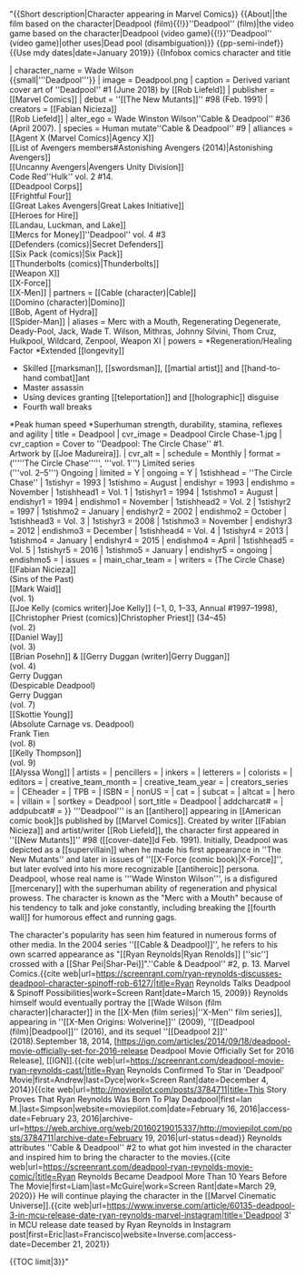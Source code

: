 "{{Short description|Character appearing in Marvel Comics}}
{{About||the film based on the character|Deadpool (film){{!}}''Deadpool'' (film)|the video game based on the character|Deadpool (video game){{!}}''Deadpool'' (video game)|other uses|Dead pool (disambiguation)}}
{{pp-semi-indef}}
{{Use mdy dates|date=January 2019}}
{{Infobox comics character and title
<!--Wikipedia:WikiProject Comics-->
| character_name = Wade Wilson<br />{{small|'''Deadpool'''}}
| image = Deadpool.png
| caption = Derived variant cover art of ''Deadpool'' #1 (June 2018) by [[Rob Liefeld]]
| publisher = [[Marvel Comics]]
| debut = ''[[The New Mutants]]'' #98 (Feb. 1991)
| creators = [[Fabian Nicieza]]<br />[[Rob Liefeld]]
| alter_ego = Wade Winston Wilson<ref>''Cable & Deadpool'' #36 (April 2007).</ref>
| species = Human mutate<ref>''Cable & Deadpool'' #9</ref>
| alliances = [[Agent X (Marvel Comics)|Agency X]] <br />[[List of Avengers members#Astonishing Avengers (2014)|Astonishing Avengers]]<br />[[Uncanny Avengers|Avengers Unity Division]]<br />Code Red<ref>''Hulk'' vol. 2 #14.</ref> <br />[[Deadpool Corps]] <br />[[Frightful Four]] <br />[[Great Lakes Avengers|Great Lakes Initiative]] <br />[[Heroes for Hire]] <br />[[Landau, Luckman, and Lake]] <br />[[Mercs for Money]]<ref>''Deadpool'' vol. 4 #3</ref><br />[[Defenders (comics)|Secret Defenders]] <br />[[Six Pack (comics)|Six Pack]]<br />[[Thunderbolts (comics)|Thunderbolts]] <br />[[Weapon X]] <br />[[X-Force]] <br />[[X-Men]]
| partners = [[Cable (character)|Cable]]<br />[[Domino (character)|Domino]]<br />[[Bob, Agent of Hydra]] <br /> [[Spider-Man]]
| aliases = Merc with a Mouth, Regenerating Degenerate, Deady-Pool, Jack, Wade T. Wilson, Mithras, Johnny Silvini, Thom Cruz, Hulkpool, Wildcard, Zenpool, Weapon XI<ref name="Deadpool #36"/>
| powers = *Regeneration/Healing Factor
*Extended [[longevity]]
* Skilled [[marksman]], [[swordsman]], [[martial artist]] and [[hand-to-hand combat]]ant
* Master assassin 
* Using devices granting [[teleportation]] and [[holographic]] disguise
* Fourth wall breaks
<!--Series section-->
*Peak human speed 
*Superhuman strength, durability, stamina, reflexes and agility 
| title = Deadpool
| cvr_image = Deadpool Circle Chase-1.jpg
| cvr_caption = Cover to ''Deadpool: The Circle Chase'' #1.<br />Artwork by [[Joe Madureira]]. 
| cvr_alt = 
| schedule = Monthly
| format = ('''''The Circle Chase''''', '''vol. 1''') Limited series<br />('''vol. 2–5''') Ongoing
| limited = Y
| ongoing = Y 
| 1stishhead = ''The Circle Chase''
| 1stishyr = 1993
| 1stishmo = August
| endishyr = 1993
| endishmo = November
| 1stishhead1 = Vol. 1
| 1stishyr1 = 1994
| 1stishmo1 = August
| endishyr1 = 1994
| endishmo1 = November
| 1stishhead2 = Vol. 2
| 1stishyr2 = 1997
| 1stishmo2           = January
| endishyr2           = 2002
| endishmo2           = October
| 1stishhead3         = Vol. 3
| 1stishyr3           = 2008
| 1stishmo3           = November
| endishyr3           = 2012
| endishmo3           = December
| 1stishhead4         = Vol. 4
| 1stishyr4           = 2013
| 1stishmo4           = January
| endishyr4           = 2015
| endishmo4           = April
| 1stishhead5         = Vol. 5
| 1stishyr5           = 2016
| 1stishmo5           = January
| endishyr5           = ongoing
| endishmo5           = 
| issues              = 
| main_char_team      = 
| writers             = (The Circle Chase)<br />[[Fabian Nicieza]]<br />(Sins of the Past)<br />[[Mark Waid]]<br />(vol. 1)<br />[[Joe Kelly (comics writer)|Joe Kelly]] (−1, 0, 1–33, Annual #1997–1998), [[Christopher Priest (comics)|Christopher Priest]] (34–45)<br />(vol. 2)<br />[[Daniel Way]]<br />(vol. 3)<br />[[Brian Posehn]] & [[Gerry Duggan (writer)|Gerry Duggan]]<br />(vol. 4)<br />Gerry Duggan<br />(Despicable Deadpool)<br />Gerry Duggan<br />(vol. 7)<br />[[Skottie Young]]<br />(Absolute Carnage vs. Deadpool)<br />Frank Tien<br />(vol. 8)<br />[[Kelly Thompson]]<br />(vol. 9)<br />[[Alyssa Wong]]
| artists             = 
| pencillers          = 
| inkers              = 
| letterers           = 
| colorists           = 
| editors             = 
| creative_team_month = 
| creative_team_year  = 
| creators_series     = 
| CEheader            =
| TPB                 = 
| ISBN                = 
| nonUS               =
| cat                 = 
| subcat              = 
| altcat              = 
| hero                = 
| villain             = 
| sortkey             = Deadpool
| sort_title          = Deadpool
| addcharcat#         = 
| addpubcat#          = 
}}
'''Deadpool''' is an [[antihero]] appearing in [[American comic book]]s published by [[Marvel Comics]]. Created by writer [[Fabian Nicieza]] and artist/writer [[Rob Liefeld]], the character first appeared in ''[[New Mutants]]'' #98 ([[cover-date]]d Feb. 1991). Initially, Deadpool was depicted as a [[supervillain]] when he made his first appearance in ''The New Mutants'' and later in issues of ''[[X-Force (comic book)|X-Force]]'', but later evolved into his more recognizable [[antiheroic]] persona. Deadpool, whose real name is '''Wade Winston Wilson''', is a disfigured [[mercenary]] with the superhuman ability of regeneration and physical prowess. The character is known as the "Merc with a Mouth" because of his tendency to talk and joke constantly, including breaking the [[fourth wall]] for humorous effect and running gags.

The character's popularity has seen him featured in numerous forms of other media. In the 2004 series ''[[Cable & Deadpool]]'', he refers to his own scarred appearance as "[[Ryan Reynolds|Ryan Renolds]] [''sic''] crossed with a [[Shar Pei|Shar-Pei]]".<ref>''Cable & Deadpool'' #2, p. 13. Marvel Comics.</ref><ref>{{cite web|url=https://screenrant.com/ryan-reynolds-discusses-deadpool-character-spinoff-rob-6127/|title=Ryan Reynolds Talks Deadpool & Spinoff Possibilities|work=Screen Rant|date=March 15, 2009}}</ref> Reynolds himself would eventually portray the [[Wade Wilson (film character)|character]] in the [[X-Men (film series)|''X-Men'' film series]], appearing in ''[[X-Men Origins: Wolverine]]'' (2009), ''[[Deadpool (film)|Deadpool]]'' (2016), and its sequel ''[[Deadpool 2]]'' (2018).<ref>September 18, 2014, [https://ign.com/articles/2014/09/18/deadpool-movie-officially-set-for-2016-release Deadpool Movie Officially Set for 2016 Release], [[IGN]].</ref><ref>{{cite web|url=https://screenrant.com/deadpool-movie-ryan-reynolds-cast/|title=Ryan Reynolds Confirmed To Star in 'Deadpool' Movie|first=Andrew|last=Dyce|work=Screen Rant|date=December 4, 2014}}</ref><ref>{{cite web|url=http://moviepilot.com/posts/3784711|title=This Story Proves That Ryan Reynolds Was Born To Play Deadpool|first=Ian M.|last=Simpson|website=moviepilot.com|date=February 16, 2016|access-date=February 23, 2016|archive-url=https://web.archive.org/web/20160219015337/http://moviepilot.com/posts/3784711|archive-date=February 19, 2016|url-status=dead}}</ref> Reynolds attributes ''Cable & Deadpool'' #2 to what got him invested in the character and inspired him to bring the character to the movies.<ref>{{cite web|url=https://screenrant.com/deadpool-ryan-reynolds-movie-comic/|title=Ryan Reynolds Became Deadpool More Than 10 Years Before The Movie|first=Liam|last=McGuire|work=Screen Rant|date=March 29, 2020}}</ref> He will continue playing the character in the [[Marvel Cinematic Universe]].<ref>{{cite web|url=https://www.inverse.com/article/60135-deadpool-3-in-mcu-release-date-ryan-reynolds-marvel-instagram|title='Deadpool 3' in MCU release date teased by Ryan Reynolds in Instagram post|first=Eric|last=Francisco|website=Inverse.com|access-date=December 21, 2021}}</ref>

{{TOC limit|3}}"
